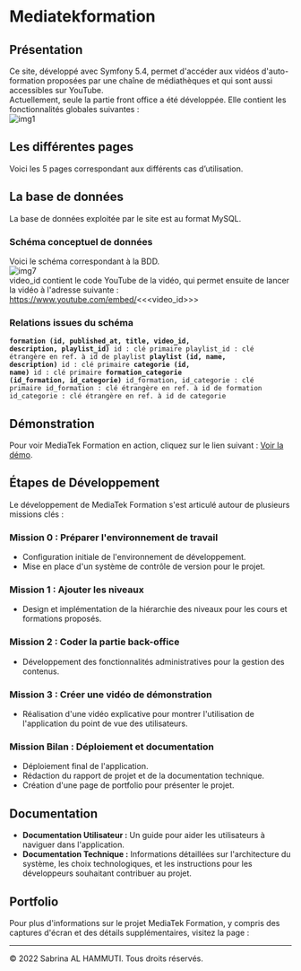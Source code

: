 # Mediatekformation

## Présentation

Ce site, développé avec Symfony 5.4, permet d'accéder aux vidéos d'auto-formation proposées par une chaîne de médiathèques et qui sont aussi accessibles sur YouTube.<br>
Actuellement, seule la partie front office a été développée. Elle contient les fonctionnalités globales suivantes :<br>
![img1](https://github.com/CNED-SLAM/mediatekformation/assets/100127886/eed72688-c9e5-4509-ab44-7309d3e86041)

## Les différentes pages

Voici les 5 pages correspondant aux différents cas d’utilisation.

## La base de données

La base de données exploitée par le site est au format MySQL.

### Schéma conceptuel de données

Voici le schéma correspondant à la BDD.<br>
![img7](https://github.com/CNED-SLAM/mediatekformation/assets/100127886/1f1f4c83-5955-4ae9-b2f2-a030055c1d3f)
<br>video_id contient le code YouTube de la vidéo, qui permet ensuite de lancer la vidéo à l'adresse suivante :<br>
https://www.youtube.com/embed/<<<video_id>>>

### Relations issues du schéma

<code><strong>formation (id, published_at, title, video_id, description, playlist_id)</strong>
id : clé primaire
playlist_id : clé étrangère en ref. à id de playlist
<strong>playlist (id, name, description)</strong>
id : clé primaire
<strong>categorie (id, name)</strong>
id : clé primaire
<strong>formation_categorie (id_formation, id_categorie)</strong>
id_formation, id_categorie : clé primaire
id_formation : clé étrangère en ref. à id de formation
id_categorie : clé étrangère en ref. à id de categorie</code>

## Démonstration

Pour voir MediaTek Formation en action, cliquez sur le lien suivant : [Voir la démo](#).

## Étapes de Développement

Le développement de MediaTek Formation s'est articulé autour de plusieurs missions clés :

### Mission 0 : Préparer l'environnement de travail

- Configuration initiale de l'environnement de développement.
- Mise en place d'un système de contrôle de version pour le projet.

### Mission 1 : Ajouter les niveaux

- Design et implémentation de la hiérarchie des niveaux pour les cours et formations proposés.

### Mission 2 : Coder la partie back-office

- Développement des fonctionnalités administratives pour la gestion des contenus.

### Mission 3 : Créer une vidéo de démonstration

- Réalisation d'une vidéo explicative pour montrer l'utilisation de l'application du point de vue des utilisateurs.

### Mission Bilan : Déploiement et documentation

- Déploiement final de l'application.
- Rédaction du rapport de projet et de la documentation technique.
- Création d'une page de portfolio pour présenter le projet.

## Documentation

- **Documentation Utilisateur :** Un guide pour aider les utilisateurs à naviguer dans l'application.
- **Documentation Technique :** Informations détaillées sur l'architecture du système, les choix technologiques, et les instructions pour les développeurs souhaitant contribuer au projet.

## Portfolio

Pour plus d'informations sur le projet MediaTek Formation, y compris des captures d'écran et des détails supplémentaires, visitez la page :

---

© 2022 Sabrina AL HAMMUTI. Tous droits réservés.
